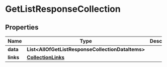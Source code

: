 # GetListResponseCollection

## Properties
Name | Type | Description | Notes
------------ | ------------- | ------------- | -------------
**data** | **List&lt;AllOfGetListResponseCollectionDataItems&gt;** |  | 
**links** | [**CollectionLinks**](CollectionLinks.md) |  |  [optional]
